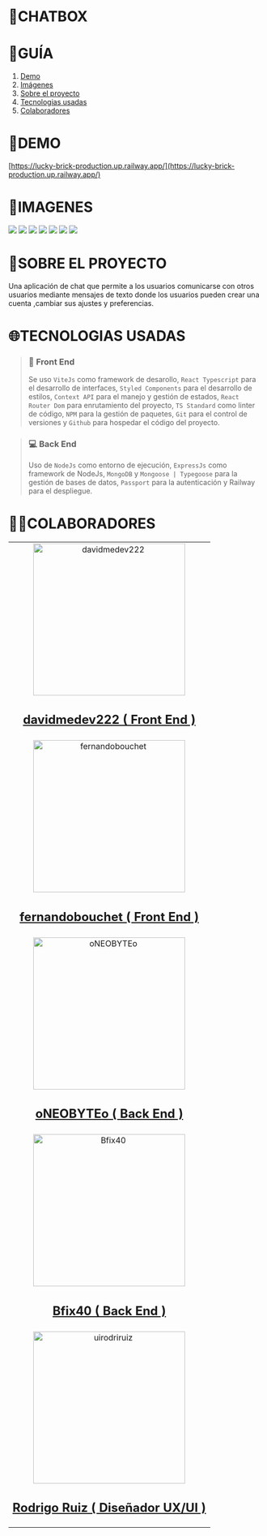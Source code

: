 # **📂CHATBOX**

# **📑GUÍA**

<ol>
     <li><a href="#demo">Demo</a></li>
     <li><a href="#imagenes">Imágenes</a></li>
     <li><a href="#sobre-el-proyecto">Sobre el proyecto</a></li>
     <li><a href="#tecnologias-usadas">Tecnologias usadas</a></li>
     <li><a href="#colaboradores">Colaboradores</a></li>
</ol>

# **🚀DEMO**

[https://lucky-brick-production.up.railway.app/](https://lucky-brick-production.up.railway.app/)

# **📸IMAGENES**

![](https://res.cloudinary.com/dos3i5jqy/image/upload/v1682024454/layers/chatbox/chatbox1_ow1zev.jpg)
![](https://res.cloudinary.com/dos3i5jqy/image/upload/v1682024453/layers/chatbox/chatbox2_eih5mc.jpg)
![](https://res.cloudinary.com/dos3i5jqy/image/upload/v1682024453/layers/chatbox/chatbox3_ap5sph.jpg)
![](https://res.cloudinary.com/dos3i5jqy/image/upload/v1682024458/layers/chatbox/chatbox4_q1wwkl.jpg)
![](https://res.cloudinary.com/dos3i5jqy/image/upload/v1682024458/layers/chatbox/chatbox5_rdvmte.jpg)
![](https://res.cloudinary.com/dos3i5jqy/image/upload/v1682024453/layers/chatbox/chatbox6_rtwrgg.jpg)
![](https://res.cloudinary.com/dos3i5jqy/image/upload/v1682024453/layers/chatbox/chatbox7_cgqvib.jpg)

# **💬SOBRE EL PROYECTO**

Una aplicación de chat que permite a los usuarios comunicarse con otros usuarios mediante mensajes de texto donde los usuarios pueden crear una cuenta ,cambiar sus ajustes y preferencias.

# **🌐TECNOLOGIAS USADAS**

> ### **💅 Front End**
>
> Se uso `ViteJs` como framework de desarollo, `React Typescript` para el desarrollo de interfaces, `Styled Components` para el desarrollo de estilos, `Context API` para el manejo y gestión de estados, `React Router Dom` para enrutamiento del proyecto, `TS Standard` como linter de código, `NPM` para la gestión de paquetes, `Git` para el control de versiones y `Github` para hospedar el código del proyecto.

> ### **💻 Back End**
>
> Uso de `NodeJs` como entorno de ejecución, `ExpressJs` como framework de NodeJs, `MongoDB` y `Mongoose | Typegoose` para la gestión de bases de datos, `Passport` para la autenticación y Railway para el despliegue.

# **👨‍💻COLABORADORES**

<table>
  <tr>
    <td align="center">
      <a href="https://github.com/davidmedev222" >
          <img width="300" src="https://res.cloudinary.com/dos3i5jqy/image/upload/v1676918409/me/davidprofile_bfcmde.png" alt="davidmedev222" />
          <h2>davidmedev222 ( Front End )</h2>
     </a>
    </td>
  </tr>
  <tr>
    <td align="center">
      <a href="https://github.com/fernandobouchet"  >
          <img width="300" src="https://unavatar.io/github/fernandobouchet" alt="fernandobouchet" />
          <h2>fernandobouchet ( Front End )</h2>
    </a>
    </td>
  </tr>
  <tr>
    <td align="center">
      <a href="https://github.com/oNEOBYTEo"  >
          <img width="300" src="https://unavatar.io/github/oNEOBYTEo" alt="oNEOBYTEo" />
          <h2>oNEOBYTEo ( Back End )</h2>
     </a>
    </td>
  </tr>
  <tr>
    <td align="center">
      <a href="https://github.com/Bfix40"  >
          <img width="300" src="https://unavatar.io/github/Bfix40" alt="Bfix40" />
          <h2>Bfix40 ( Back End )</h2>
     </a>
    </td>
  </tr>
  <tr>
    <td align="center">
      <a href="https://www.behance.net/uirodriruiz"  >
          <img width="300" src="https://mir-s3-cdn-cf.behance.net/user/230/04f7b28530477.5efcfab31d5ae.png" alt="uirodriruiz" />
          <h2>Rodrigo Ruiz ( Diseñador UX/UI )</h2>
     </a>
    </td>
  </tr>
</table>
